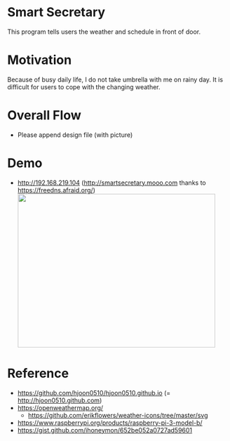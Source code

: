 # Smart Secretary
This program tells users the weather and schedule in front of door.

# Motivation
Because of busy daily life, I do not take umbrella with me on rainy day.
It is difficult for users to cope with the changing weather.

# Overall Flow
* Please append design file (with picture)
 
# Demo
* http://192.168.219.104 (http://smartsecretary.mooo.com thanks to https://freedns.afraid.org/)
<img src=/var/www/html/pic$demo3.jpg border=0 width=450 height=350> </img>


# Reference
* https://github.com/hjoon0510/hjoon0510.github.io (= http://hjoon0510.github.com)
* https://openweathermap.org/
   * https://github.com/erikflowers/weather-icons/tree/master/svg
* https://www.raspberrypi.org/products/raspberry-pi-3-model-b/
* https://gist.github.com/ihoneymon/652be052a0727ad59601

